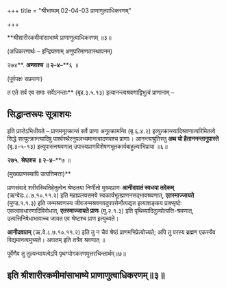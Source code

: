 +++
title = "श्रीभाष्यम् 02-04-03 प्राणाणुत्वाधिकरणम्"

+++


**श्रीशारीरकमीमांसाभाष्ये प्राणाणुत्वाधिकरणम् ॥३॥

(अधिकरणार्थः – इन्द्रियाणाम् अणुपरिमाणतास्थापनम्)

२७४**. **अणवश्च ॥ २**–**४**–**६ ॥

(पूर्वपक्षः सप्रमाणः)

 त एते सर्व एव समाः सर्वेऽनन्ताः** (बृह.३.५.१३) इत्यानन्त्यश्रवणाद्विभुत्वं प्राणानाम् –

## सिद्धान्तरूपः सूत्राशयः

इति प्राप्तेऽभिधीयते – प्राणमनूत्क्रान्तं सर्वे प्राणा अनूत्क्रामन्ति (बृ.६.४.२) इत्युत्क्रान्त्यादिश्रवणात्परिमितत्वे सिद्धे सत्युत्क्रान्त्यादिषु पार्श्वस्थैरनुपलभ्यमानत्वादणवश्च प्राणाः। आनन्त्यश्रुतिस्तु **अथ यो हैताननन्तानुपास्ते** (बृ.३-५-१३) इत्युपासनश्रवणात् उपास्यप्राणविशेषणभूतकार्यबाहुल्याभिप्राया ॥६॥

**२७५**. **श्रेष्ठश्च ॥ २**–**४**–**७ ॥

(मुख्यप्राणस्यापि उत्पत्तिमत्ता)**

प्राणसंवादे शरीरस्थितिहेतुत्वेन श्रेष्ठतया निर्णीतो मुख्यप्राणः **आनीदवातं स्वधया तदेकम्** (ऋग्वेदः.८.७.१०.११.२) इति महाप्रलयसमये स्वकार्यभूतप्राणनसद्भावश्रवणात्, **एतस्माज्जायते** (मुण्ड.१.१.३) इति जन्मश्रवणस्य जीवजन्मश्रवणवदुपपत्तेर्नोत्पद्यत इत्याशङ्कय प्राक्सृष्टेः एकत्वावधारणादिविरोधात्, **एतस्माज्जायते प्राणः** (मु.२.१.३) इति पृथिव्यादितुल्योत्पत्ति-श्रवणात्, उत्पत्तिनिषेधाभावाच्च जायत एव श्रेष्टश्च प्राण इत्युच्यते।

**आनीदवातम्** (ऋ.वे.८.७.१०.११.२) इति तु न चैवं श्रेष्ठं प्राणमभिप्रेत्योच्यते; अपि तु परस्य ब्रह्मण एकस्यैव विद्यमानत्वमुच्यते। अवातम् इति तत्रैव श्रवणात् ॥

पूर्वेणैव तु तुल्यन्यायत्वेऽपि पृथग्योगकरणमुत्तरचिन्तार्थम्॥७॥

## इति श्रीशारीरकमीमांसाभाष्ये प्राणाणुत्वाधिकरणम्॥३॥


